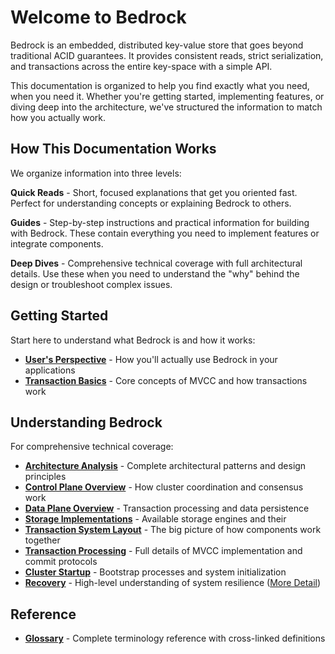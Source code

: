 # Welcome to Bedrock

Bedrock is an embedded, distributed key-value store that goes beyond traditional ACID guarantees. It provides consistent reads, strict serialization, and transactions across the entire key-space with a simple API.

This documentation is organized to help you find exactly what you need, when you need it. Whether you're getting started, implementing features, or diving deep into the architecture, we've structured the information to match how you actually work.

## How This Documentation Works

We organize information into three levels:

**Quick Reads** - Short, focused explanations that get you oriented fast. Perfect for understanding concepts or explaining Bedrock to others.

**Guides** - Step-by-step instructions and practical information for building with Bedrock. These contain everything you need to implement features or integrate components.

**Deep Dives** - Comprehensive technical coverage with full architectural details. Use these when you need to understand the "why" behind the design or troubleshoot complex issues.

## Getting Started

Start here to understand what Bedrock is and how it works:

- **[User's Perspective](quick-reads/users-perspective.md)** - How you'll actually use Bedrock in your applications
- **[Transaction Basics](quick-reads/transactions.md)** - Core concepts of MVCC and how transactions work

## Understanding Bedrock

For comprehensive technical coverage:

- **[Architecture Analysis](deep-dives/architecture.md)** - Complete architectural patterns and design principles
- **[Control Plane Overview](quick-reads/control-plane.md)** - How cluster coordination and consensus work
- **[Data Plane Overview](quick-reads/data-plane.md)** - Transaction processing and data persistence
- **[Storage Implementations](deep-dives/architecture/implementations/README.md)** - Available storage engines and their
- **[Transaction System Layout](quick-reads/transaction-system-layout.md)** - The big picture of how components work together
- **[Transaction Processing](deep-dives/transactions.md)** - Full details of MVCC implementation and commit protocols
- **[Cluster Startup](deep-dives/cluster-startup.md)** - Bootstrap processes and system initialization
- **[Recovery](quick-reads/recovery.md)** - High-level understanding of system resilience ([More Detail](deep-dives/recovery.md))

## Reference

- **[Glossary](glossary.md)** - Complete terminology reference with cross-linked definitions
